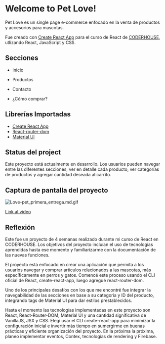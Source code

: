 # Welcome to **Pet Love**!

Pet Love es un single page e-commerce enfocado en la venta de productos y accesorios para mascotas.

Fue creado con [Create React App](https://github.com/facebook/create-react-app) para el curso de React de [CODERHOUSE](https://www.coderhouse.com), utlizando React, JavaScript y CSS.

## Secciones

- Inicio

- Productos

- Contacto

- ¿Cómo comprar?

## Librerías Importadas

- [Create React App](https://github.com/facebook/create-react-app)
- [React-router-dom](https://reactrouter.com/docs/en/v6/getting-started/installation#basic-installation) 
- [Material UI](https://mui.com/material-ui)

## Status del project

Este proyecto está actualmente en desarrollo. Los usuarios pueden navegar entre las diferentes secciones, ver en detalle cada producto, ver categorías de productos y agregar cantidad deseada al carrito.

## Captura de pantalla del proyecto

![Love-pet_primera_entrega.md.gif](https://s8.gifyu.com/images/Love-pet_primera_entrega.md.gif)

[Link al video](https://drive.google.com/file/d/1oqd8sgyeewoh3FXjEt8_5FGLxxWIvaLj/view?usp=sharing)

## Reflexión

Este fue un proyecto de 4 semanas realizado durante mi curso de React en CODERHOUSE. Los objetivos del proyecto incluían el uso de tecnologías aprendidas hasta ese momento y familiarizarme con la documentación de las nuevas funciones.

El proyecto está enfocado en crear una aplicación que permita a los usuarios navegar y comprar artículos relacionados a las mascotas, más específicamente en perros y gatos. Comencé este proceso usando el CLI oficial de React, create-react-app, luego agregué react-router-dom.

Uno de los principales desafíos con los que me encontré fue integrar la navegabilidad de las secciones en base a su categoría y ID del producto, integrando tags de Material UI para dar estilos prestablecidos.

Hasta el momento las tecnologías implementadas en este proyecto son React, React-Router-DOM, Material UI y una cantidad significativa de VanillaJS, JSX y CSS. Elegí usar el CLI create-react-app para minimizar la configuración inicial e invertir más tiempo en sumergirme en buenas prácticas y eficiente organización del proyecto. En la próxima la próxima, planeo implementar eventos, Contex, tecnologías de rendering y Firebase.